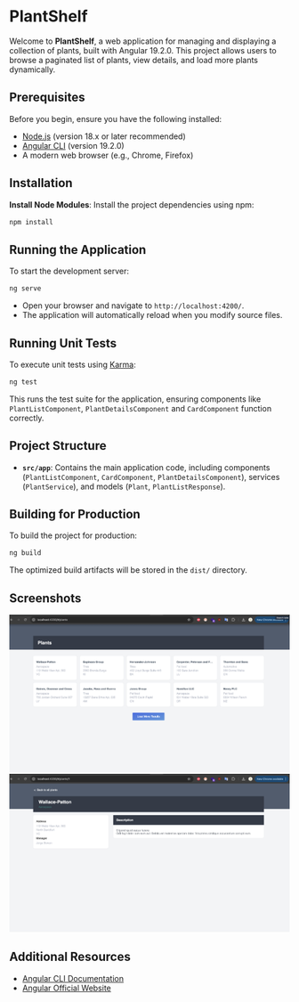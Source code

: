 # PlantShelf

Welcome to **PlantShelf**, a web application for managing and displaying a collection of plants, built with Angular 19.2.0. This project allows users to browse a paginated list of plants, view details, and load more plants dynamically.

## Prerequisites

Before you begin, ensure you have the following installed:
- [Node.js](https://nodejs.org/) (version 18.x or later recommended)
- [Angular CLI](https://angular.dev/tools/cli) (version 19.2.0)
- A modern web browser (e.g., Chrome, Firefox)

## Installation

**Install Node Modules**:
   Install the project dependencies using npm:
   ```bash
   npm install
   ```

## Running the Application

To start the development server:
```bash
ng serve
```

- Open your browser and navigate to `http://localhost:4200/`.
- The application will automatically reload when you modify source files.

## Running Unit Tests

To execute unit tests using [Karma](https://karma-runner.github.io):
```bash
ng test
```

This runs the test suite for the application, ensuring components like `PlantListComponent`, `PlantDetailsComponent` and `CardComponent` function correctly.

## Project Structure

- **`src/app`**: Contains the main application code, including components (`PlantListComponent`, `CardComponent`, `PlantDetailsComponent`), services (`PlantService`), and models (`Plant`, `PlantListResponse`).

## Building for Production

To build the project for production:
```bash
ng build
```

The optimized build artifacts will be stored in the `dist/` directory.

## Screenshots

<img src="images/plantshelf.png" alt="PlantShelf Screenshot" width="600" height="auto">

<img src="images/plant-details-view.png" alt="Plant Details View" width="600" height="auto">

## Additional Resources

- [Angular CLI Documentation](https://angular.dev/tools/cli)
- [Angular Official Website](https://angular.dev/)